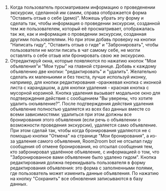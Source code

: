 1. Когда пользователь просматриваем информацию о проведенении экскурсии, сделанной им самим, справа отображается форма "Оставить отзыв о себе (демо)". Можешь убрать эту форму и сделать так, чтобы информация о проведении экскурсии, созданной тем же пользователем, который её просматривает, отображалась так же, как и информация о проведении экскурсии, созданная другими пользователями. Но при этом добавь проверку на кнопки "Написать гиду", "Оставить отзыв о гиде" и "Забронировать", чтобы пользователи не могли писать в чат самому себе, не могли оставлять о себе отзыв или бронировать свою же экскурсию.
2. Отредактируй окна, которые появляются по нажатию кнопок "Мои объявления"и "Мои туры" на главной странице. Добавь к каждому объявлению две кнопки: "редактировать" и "удалить". Желательно сделать  их маленькими и без текста, лучше используй иконку, например, для кнопки редактирования -оранжевая кнопка с иконкой листа с карандашом, а для кнопки удаления - красная кнопка с мусорной корзиной. Кнопка удаления вызывает модальное окно для подтверждения действия с сообщением "Вы уверены, что хотите удалить оюъявление?".  После подтверждения действия удаления объявление полностью удаляется из всех баз данных вместе со всеми зависимостями: удалиться при этом должны все бронирования этого объявления (если речь о объявлении о возможности проведения экскурсии), удаляется само объявление. При этом сделай так, чтобы когда бронирования удаляются не с помощью кнопки "Отмена" на странице "Мои бронирования", а из-за удаления самого объявления, Room2room bot не отсылал гиду сообщения об отмене бронирования, но отсылал сообщения тем, кто забронировал удалённое объявление, с информацией о том, что "Забронированное вами объявление было удалено гидом". 
Кнопка редактирования должна перекидывать пользователя в форму редактирования объявления: это форма с заполненными полями, где пользователь может изменить данные объявления. По нажатию на кнопку "Сохранить" все обновления записываются в базу данных.